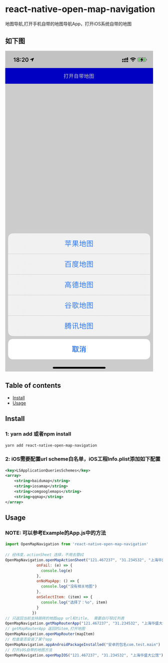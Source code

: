 # react-native-open-map-navigation
地图导航,打开手机自带的地图导航App，打开iOS系统自带的地图

## 如下图
![image](https://github.com/LewinJun/react-native-open-map-navigation/blob/master/demo.png)


## Table of contents
- [Install](#install)
- [Usage](#usage)

## Install
### 1: yarn add 或者npm install
`yarn add react-native-open-map-navigation  `

### 2: iOS需要配置url scheme白名单，iOS工程Info.plist添加如下配置
```xml
<key>LSApplicationQueriesSchemes</key>
<array>
	<string>baidumap</string>
	<string>iosamap</string>
	<string>comgooglemaps</string>
	<string>qqmap</string>
</array>
```



## Usage
### NOTE: 可以参考Example的App.js中的方法

```javascript
import OpenMapNavigation from 'react-native-open-map-navigation'

// 经纬度，actionSheet 选择，不用去管UI
OpenMapNavigation.openMapActionSheet("121.467237", "31.234532", "上海华盛大公馆", {
              onFail: (e) => {
                console.log(e)
              },
              onNoMapApp: () => {
                console.log("没有相关地图")
              },
              onSelectItem: (item) => {
                console.log("选择了：%o", item)
              }
            })
// 只返回当前支持跳转的地图app url和title,  需要自行写UI列表
OpenMapNavigation.getMapRouterApp("121.467237", "31.234532", "上海华盛大公馆")
// getMapRouterApp 返回的item,打开地图
OpenMapNavigation.openMapRouter(mapItem)
// 检查是否安装了某个app
OpenMapNavigation.appAndroidPackageInstalled("安卓的包名com.test.main")
// 打开iOS自带的地图方法
OpenMapNavigation.openMapIOS("121.467237", "31.234532", "上海华盛大公馆")
```


